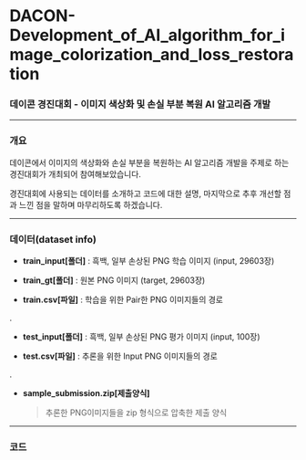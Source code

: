 # DACON-Development_of_AI_algorithm_for_image_colorization_and_loss_restoration
### 데이콘 경진대회 - 이미지 색상화 및 손실 부분 복원 AI 알고리즘 개발
- - -
### 개요

데이콘에서 이미지의 색상화와 손실 부분을 복원하는 AI 알고리즘 개발을 주제로 하는 경진대회가 개최되어 참여해보았습니다.

경진대회에 사용되는 데이터를 소개하고 코드에 대한 설명, 마지막으로 추후 개선할 점과 느낀 점을 말하며 마무리하도록 하겠습니다. 

- - -

### 데이터(dataset info)

+ __train_input[폴더]__ : 흑백, 일부 손상된 PNG 학습 이미지 (input, 29603장)

+ __train_gt[폴더]__ : 원본 PNG 이미지 (target, 29603장)

+ __train.csv[파일]__ : 학습을 위한 Pair한 PNG 이미지들의 경로

.

+ __test_input[폴더]__ : 흑백, 일부 손상된 PNG 평가 이미지 (input, 100장)

+ __test.csv[파일]__ : 추론을 위한 Input PNG 이미지들의 경로

.

+ __sample_submission.zip[제출양식]__
  >추론한 PNG이미지들을 zip 형식으로 압축한 제출 양식

- - -

### 코드
